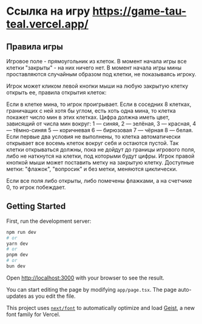 # Ссылка на игру https://game-tau-teal.vercel.app/

## Правила игры
Игровое поле - прямоугольник из клеток. В момент начала игры все клетки "закрыты" - на них ничего нет. В момент начала игры мины проставляются случайным образом под клетки, не показываясь игроку.

Игрок может кликом левой кнопки мыши на любую закрытую клетку открыть ее, правила открытия клеток:

Если в клетке мина, то игрок проигрывает.
Если в соседних 8 клетках, граничащих с ней хотя бы углом, есть хоть одна мина, то клетка покажет число мин в этих клетках.
Цифра должна иметь цвет, зависящий от числа мин вокруг: 1 — синяя, 2 — зелёная, 3 — красная, 4 — тёмно-синяя 5 — коричневая 6 — бирюзовая 7 — чёрная 8 — белая.
Если первые два условия не выполнены, то клетка автоматически открывает все восемь клеток вокруг себя и остаются пустой. Так клетки открываться должны, пока не дойдут до границы игрового поля, либо не наткнутся на клетки, под которыми будут цифры.
Игрок правой кнопкой мыши может поставить метку на закрытую клетку. Доступные метки: "флажок", "вопросик" и без метки, меняются циклически.

Если все поля либо открыты, либо помечены флажками, а на счетчике 0, то игрок побеждает.


## Getting Started

First, run the development server:

```bash
npm run dev
# or
yarn dev
# or
pnpm dev
# or
bun dev
```

Open [http://localhost:3000](http://localhost:3000) with your browser to see the result.

You can start editing the page by modifying `app/page.tsx`. The page auto-updates as you edit the file.

This project uses [`next/font`](https://nextjs.org/docs/app/building-your-application/optimizing/fonts) to automatically optimize and load [Geist](https://vercel.com/font), a new font family for Vercel.


